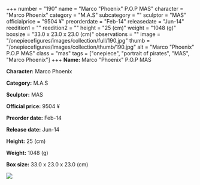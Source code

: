 +++
number = "190"
name = "Marco &#34;Phoenix&#34; P.O.P MAS"
character = "Marco Phoenix"
category = "M.A.S"
subcategory = ""
sculptor = "MAS"
officialprice = "9504 ¥"
preorderdate = "Feb-14"
releasedate = "Jun-14"
reedition1 = ""
reedition2 = ""
height = "25 (cm)"
weight = "1048 (g)"
boxsize = "33.0 x 23.0 x 23.0 (cm)"
observations = ""
image = "/onepiecefigures/images/collection/full/190.jpg"
thumb = "/onepiecefigures/images/collection/thumb/190.jpg"
alt = "Marco &#34;Phoenix&#34; P.O.P MAS"
class = "mas"
tags = ["onepiece", "portrait of pirates", "MAS", "Marco Phoenix"]
+++
**Name:** Marco &#34;Phoenix&#34; P.O.P MAS

**Character:** Marco Phoenix

**Category:** M.A.S 

**Sculptor:** MAS

**Official price:** 9504 ¥

**Preorder date:** Feb-14

**Release date:** Jun-14

**Height:** 25 (cm)

**Weight:** 1048 (g)

**Box size:** 33.0 x 23.0 x 23.0 (cm)

<img src="/onepiecefigures/images/collection/thumb/190.jpg">
